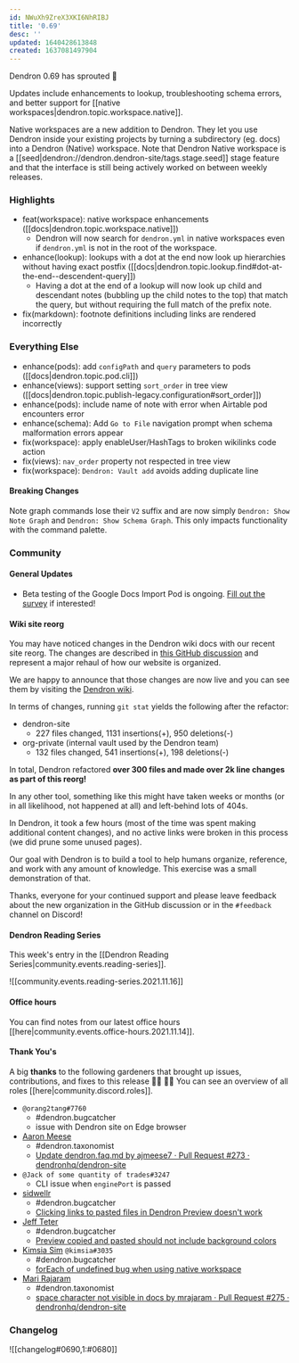 ```yaml
---
id: NWuXh9ZreX3XKI6NhRIBJ
title: '0.69'
desc: ''
updated: 1640428613848
created: 1637081497904
---
```


Dendron 0.69 has sprouted  🌱

Updates include enhancements to lookup, troubleshooting schema errors, and better support for [[native workspaces|dendron.topic.workspace.native]].

Native workspaces are a new addition to Dendron. They let you use Dendron inside your existing projects by turning a subdirectory (eg. docs) into a Dendron (Native) workspace. Note that Dendron Native workspace is a [[seed|dendron://dendron.dendron-site/tags.stage.seed]] stage feature and that the interface is still being actively worked on between weekly releases.

### Highlights
- feat(workspace): native workspace enhancements ([[docs|dendron.topic.workspace.native]])
  - Dendron will now search for `dendron.yml` in native workspaces even if `dendron.yml` is not in the root of the workspace.
- enhance(lookup): lookups with a dot at the end now look up hierarchies without having exact postfix ([[docs|dendron.topic.lookup.find#dot-at-the-end--descendent-query]])
  - Having a dot at the end of a lookup will now look up child and descendant notes (bubbling up the child notes to the top) that match the query, but without requiring the full match of the prefix note.
- fix(markdown): footnote definitions including links are rendered incorrectly

### Everything Else
- enhance(pods): add `configPath` and `query` parameters to pods ([[docs|dendron.topic.pod.cli]])
- enhance(views): support setting `sort_order` in tree view ([[docs|dendron.topic.publish-legacy.configuration#sort_order]])
- enhance(pods): include name of note with error when Airtable pod encounters error
- enhance(schema): Add `Go to File` navigation prompt when schema malformation errors appear
- fix(workspace): apply enableUser/HashTags to broken wikilinks code action
- fix(views): `nav_order` property not respected in tree view
- fix(workspace): `Dendron: Vault add` avoids adding duplicate line

#### Breaking Changes
Note graph commands lose their `V2` suffix and are now simply `Dendron: Show Note Graph` and `Dendron: Show Schema Graph`. This only impacts functionality with the command palette.

### Community

#### General Updates

- Beta testing of the Google Docs Import Pod is ongoing. [Fill out the survey](https://airtable.com/shrP1yKjIDPFU4wHN) if interested!

#### Wiki site reorg

You may have noticed changes in the Dendron wiki docs with our recent site reorg. The changes are described in [this GitHub discussion](https://github.com/dendronhq/dendron/discussions/1665) and represent a major rehaul of how our website is organized.

We are happy to announce that those changes are now live and you can see them by visiting the [Dendron wiki](https://wiki.dendron.so/).

In terms of changes, running `git stat` yields the following after the refactor:

- dendron-site
  - 227 files changed, 1131 insertions(+), 950 deletions(-)
- org-private (internal vault used by the Dendron team)
  - 132 files changed, 541 insertions(+), 198 deletions(-)

In total, Dendron refactored **over 300 files and made over 2k line changes as part of this reorg!**

In any other tool, something like this might have taken weeks or months (or in all likelihood, not happened at all) and left-behind lots of 404s.

In Dendron, it took a few hours (most of the time was spent making additional content changes), and no active links were broken in this process (we did prune some unused pages).

Our goal with Dendron is to build a tool to help humans organize, reference, and work with any amount of knowledge. This exercise was a small demonstration of that.

Thanks, everyone for your continued support and please leave feedback about the new organization in the GitHub discussion or in the `#feedback` channel on Discord!

#### Dendron Reading Series

This week's entry in the [[Dendron Reading Series|community.events.reading-series]].

![[community.events.reading-series.2021.11.16]]

#### Office hours

You can find notes from our latest office hours [[here|community.events.office-hours.2021.11.14]].

#### Thank You's

A big **thanks** to the following gardeners that brought up issues, contributions, and fixes to this release :man_farmer: :woman_farmer: 
You can see an overview of all roles [[here|community.discord.roles]].

- `@orang2tang#7760`
  - #dendron.bugcatcher
  - issue with Dendron site on Edge browser
- [Aaron Meese](https://github.com/ajmeese7)
  - #dendron.taxonomist
  - [Update dendron.faq.md by ajmeese7 · Pull Request #273 · dendronhq/dendron-site](https://github.com/dendronhq/dendron-site/pull/273)
- `@Jack of some quantity of trades#3247`
  - CLI issue when `enginePort` is passed
- [sidwellr](https://github.com/sidwellr)
  - #dendron.bugcatcher
  - [Clicking links to pasted files in Dendron Preview doesn't work](https://github.com/dendronhq/dendron/issues/1695)
- [Jeff Teter](https://github.com/JeffTeter)
  - #dendron.bugcatcher
  - [Preview copied and pasted should not include background colors](https://github.com/dendronhq/dendron/issues/1703)
- [Kimsia Sim](https://github.com/simkimsia) `@kimsia#3035`
  - #dendron.bugcatcher
  - [forEach of undefined bug when using native workspace](https://github.com/dendronhq/dendron/issues/1705)
- [Mari Rajaram](https://github.com/mrajaram)
  - #dendron.taxonomist
  - [space character not visible in docs by mrajaram · Pull Request #275 · dendronhq/dendron-site](https://github.com/dendronhq/dendron-site/pull/275)

### Changelog
![[changelog#0690,1:#0680]]
